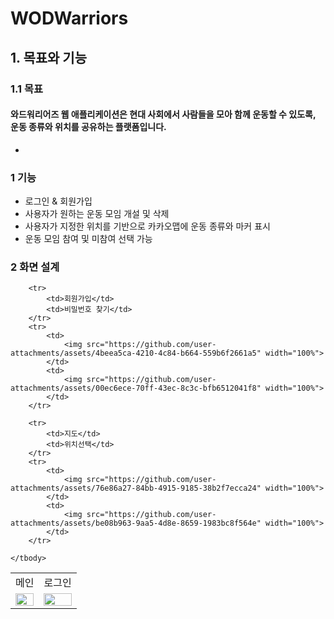 # WODWarriors

## 1. 목표와 기능

### 1.1 목표
#### 와드워리어즈 웹 애플리케이션은 현대 사회에서 사람들을 모아 함께 운동할 수 있도록, 운동 종류와 위치를 공유하는 플랫폼입니다.
- 
### 1 기능
- 로그인 & 회원가입
- 사용자가 원하는 운동 모임 개설 및 삭제
- 사용자가 지정한 위치를 기반으로 카카오맵에 운동 종류와 마커 표시
- 운동 모임 참여 및 미참여 선택 가능

### 2 화면 설계
<table>
    <tbody>
        <tr>
            <td>메인</td>
            <td>로그인</td>
        </tr>
        <tr>
            <td>
                <img src="https://github.com/user-attachments/assets/438860fa-f15c-429f-a99c-517b89f62dd8" width="100%">
            </td>
            <td>
                <img src="https://github.com/user-attachments/assets/841c6d85-ad0a-4064-81be-002ff72da165" width="100%">
            </td>
        </tr>
	    
        <tr>
            <td>회원가입</td>
            <td>비밀번호 찾기</td>
        </tr>
        <tr>
            <td>
                <img src="https://github.com/user-attachments/assets/4beea5ca-4210-4c84-b664-559b6f2661a5" width="100%">
            </td>
            <td>
                <img src="https://github.com/user-attachments/assets/00ec6ece-70ff-43ec-8c3c-bfb6512041f8" width="100%">
            </td>
        </tr>

        <tr>
            <td>지도</td>
            <td>위치선택</td>
        </tr>
        <tr>
            <td>
                <img src="https://github.com/user-attachments/assets/76e86a27-84bb-4915-9185-38b2f7ecca24" width="100%">
            </td>
            <td>
                <img src="https://github.com/user-attachments/assets/be08b963-9aa5-4d8e-8659-1983bc8f564e" width="100%">
            </td>
        </tr>

    </tbody>
</table>


